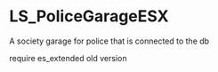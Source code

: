 # LS_PoliceGarageESX
A society garage for police that is connected to the db

require es_extended old version 
